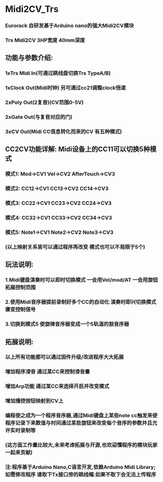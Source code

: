 # Midi2CV_Trs

### Eurorack 自研发基于Arduino nano的强大Midi2CV模块
### Trs Midi2CV 3HP宽度 40mm深度

## 功能与参数介绍:
### 1xTrs Midi In(可通过跳线盘切换Trs TypeA/B)
### 1xClock Out(Midi时钟) 另可通过cc21调整clock倍速
### 2xPoly Out(2复音)(CV范围0-5V)
### 2xGate Out(与复音对应的门)
### 3xCV Out(Midi CC信息转化而来的CV 有五种模式)

## CC2CV功能详解: Midi设备上的CC11可以切换5种模式
### 模式1: Mod->CV1 Vel->CV2 AfterTouch->CV3
### 模式2: CC12->CV1 CC13->CV2 CC14->CV3
### 模式3: CC22->CV1 CC23->CV2 CC24->CV3
### 模式4: CC32->CV1 CC33->CV2 CC34->CV3
### 模式5: Note1->CV1 Note2->CV2 Note3->CV3
### (以上映射关系皆可以通过程序再改变 模式也可以不局限于5个)

## 玩法说明:
### 1.Midi键盘演奏时可以即时切换模式 一会用Vel/mod/AT 一会用旋钮 拓展控制范围
### 2.使用Midi音序器提前录制好多个CC的自动化 演奏时即兴切换模式 骤变控制信号
### 3.切换到模式5 使旋律音序器变成一个5轨道的鼓音序器

## 拓展说明:
### 以上所有功能都可以通过固件升级/改进程序大大拓展
### 增加程序滑音 通过某CC来控制滑音量
### 增加Arp功能 通过某CC来选择开启并改变模式
### 增加播控按钮映射到CV上 
### 编程使之成为一个程序音序器,通过Midi键盘上某些note cc触发来使程序记录下来数值与时间通过某些旋钮来改变每个音序的参数并且允许实时录制等
### (这方面工作量比较大,未来考虑拓展与开源,也欢迎懂程序的模块玩家一起来贡献)
### 注:程序基于Arduino Nano,C语言开发,依赖Arduino Midi Library; 如需修改程序 请取下Tx接口旁的跳线帽.如果不取下会无法上传程序

